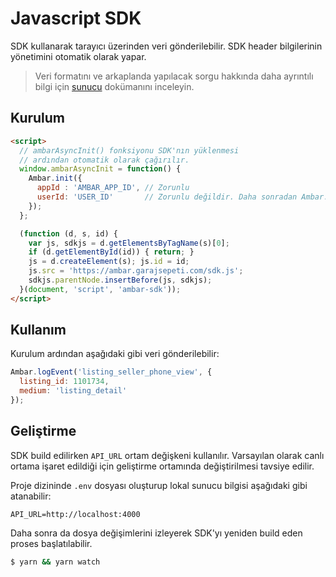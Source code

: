 # Javascript SDK

SDK kullanarak tarayıcı üzerinden veri gönderilebilir. SDK header bilgilerinin yönetimini otomatik olarak yapar.

> Veri formatını ve arkaplanda yapılacak sorgu hakkında daha ayrıntılı bilgi için [sunucu](server.md) dokümanını inceleyin.

## Kurulum

```html
<script>
  // ambarAsyncInit() fonksiyonu SDK'nın yüklenmesi
  // ardından otomatik olarak çağırılır.
  window.ambarAsyncInit = function() {
    Ambar.init({
      appId : 'AMBAR_APP_ID', // Zorunlu
      userId: 'USER_ID'       // Zorunlu değildir. Daha sonradan Ambar.setUserId() ile atanabilir.
    });
  };

  (function (d, s, id) {
    var js, sdkjs = d.getElementsByTagName(s)[0];
    if (d.getElementById(id)) { return; }
    js = d.createElement(s); js.id = id;
    js.src = 'https://ambar.garajsepeti.com/sdk.js';
    sdkjs.parentNode.insertBefore(js, sdkjs);
  }(document, 'script', 'ambar-sdk'));
</script>
```

## Kullanım

Kurulum ardından aşağıdaki gibi veri gönderilebilir:

```js
Ambar.logEvent('listing_seller_phone_view', {
  listing_id: 1101734,
  medium: 'listing_detail'
});
```

## Geliştirme

SDK build edilirken `API_URL` ortam değişkeni kullanılır. Varsayılan olarak canlı ortama işaret edildiği için geliştirme ortamında değiştirilmesi tavsiye edilir.

Proje dizininde `.env` dosyası oluşturup lokal sunucu bilgisi aşağıdaki gibi atanabilir:

```
API_URL=http://localhost:4000
```

Daha sonra da dosya değişimlerini izleyerek SDK'yı yeniden build eden proses başlatılabilir.

```bash
$ yarn && yarn watch
```
